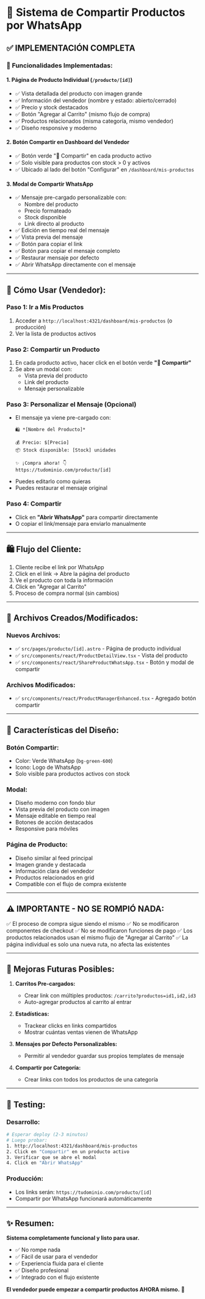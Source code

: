 # 📱 Sistema de Compartir Productos por WhatsApp

## ✅ IMPLEMENTACIÓN COMPLETA

### 🎯 Funcionalidades Implementadas:

#### 1. **Página de Producto Individual** (`/producto/[id]`)
- ✅ Vista detallada del producto con imagen grande
- ✅ Información del vendedor (nombre y estado: abierto/cerrado)
- ✅ Precio y stock destacados
- ✅ Botón "Agregar al Carrito" (mismo flujo de compra)
- ✅ Productos relacionados (misma categoría, mismo vendedor)
- ✅ Diseño responsive y moderno

#### 2. **Botón Compartir en Dashboard del Vendedor**
- ✅ Botón verde "📱 Compartir" en cada producto activo
- ✅ Solo visible para productos con stock > 0 y activos
- ✅ Ubicado al lado del botón "Configurar" en `/dashboard/mis-productos`

#### 3. **Modal de Compartir WhatsApp**
- ✅ Mensaje pre-cargado personalizable con:
  - Nombre del producto
  - Precio formateado
  - Stock disponible
  - Link directo al producto
- ✅ Edición en tiempo real del mensaje
- ✅ Vista previa del mensaje
- ✅ Botón para copiar el link
- ✅ Botón para copiar el mensaje completo
- ✅ Restaurar mensaje por defecto
- ✅ Abrir WhatsApp directamente con el mensaje

---

## 🚀 Cómo Usar (Vendedor):

### Paso 1: Ir a Mis Productos
1. Acceder a `http://localhost:4321/dashboard/mis-productos` (o producción)
2. Ver la lista de productos activos

### Paso 2: Compartir un Producto
1. En cada producto activo, hacer click en el botón verde **"📱 Compartir"**
2. Se abre un modal con:
   - Vista previa del producto
   - Link del producto
   - Mensaje personalizable

### Paso 3: Personalizar el Mensaje (Opcional)
- El mensaje ya viene pre-cargado con:
  ```
  🛍️ *[Nombre del Producto]*

  💰 Precio: $[Precio]
  📦 Stock disponible: [Stock] unidades

  ✨ ¡Compra ahora! 👇
  https://tudominio.com/producto/[id]
  ```
- Puedes editarlo como quieras
- Puedes restaurar el mensaje original

### Paso 4: Compartir
- Click en **"Abrir WhatsApp"** para compartir directamente
- O copiar el link/mensaje para enviarlo manualmente

---

## 🛍️ Flujo del Cliente:

1. Cliente recibe el link por WhatsApp
2. Click en el link → Abre la página del producto
3. Ve el producto con toda la información
4. Click en "Agregar al Carrito"
5. Proceso de compra normal (sin cambios)

---

## 📂 Archivos Creados/Modificados:

### Nuevos Archivos:
- ✅ `src/pages/producto/[id].astro` - Página de producto individual
- ✅ `src/components/react/ProductDetailView.tsx` - Vista del producto
- ✅ `src/components/react/ShareProductWhatsApp.tsx` - Botón y modal de compartir

### Archivos Modificados:
- ✅ `src/components/react/ProductManagerEnhanced.tsx` - Agregado botón compartir

---

## 🎨 Características del Diseño:

### Botón Compartir:
- Color: Verde WhatsApp (`bg-green-600`)
- Icono: Logo de WhatsApp
- Solo visible para productos activos con stock

### Modal:
- Diseño moderno con fondo blur
- Vista previa del producto con imagen
- Mensaje editable en tiempo real
- Botones de acción destacados
- Responsive para móviles

### Página de Producto:
- Diseño similar al feed principal
- Imagen grande y destacada
- Información clara del vendedor
- Productos relacionados en grid
- Compatible con el flujo de compra existente

---

## ⚠️ IMPORTANTE - NO SE ROMPIÓ NADA:

✅ El proceso de compra sigue siendo el mismo
✅ No se modificaron componentes de checkout
✅ No se modificaron funciones de pago
✅ Los productos relacionados usan el mismo flujo de "Agregar al Carrito"
✅ La página individual es solo una nueva ruta, no afecta las existentes

---

## 🔮 Mejoras Futuras Posibles:

1. **Carritos Pre-cargados:**
   - Crear link con múltiples productos: `/carrito?productos=id1,id2,id3`
   - Auto-agregar productos al carrito al entrar

2. **Estadísticas:**
   - Trackear clicks en links compartidos
   - Mostrar cuántas ventas vienen de WhatsApp

3. **Mensajes por Defecto Personalizables:**
   - Permitir al vendedor guardar sus propios templates de mensaje

4. **Compartir por Categoría:**
   - Crear links con todos los productos de una categoría

---

## 📱 Testing:

### Desarrollo:
```bash
# Esperar deploy (2-3 minutos)
# Luego probar:
1. http://localhost:4321/dashboard/mis-productos
2. Click en "Compartir" en un producto activo
3. Verificar que se abre el modal
4. Click en "Abrir WhatsApp"
```

### Producción:
- Los links serán: `https://tudominio.com/producto/[id]`
- Compartir por WhatsApp funcionará automáticamente

---

## ✨ Resumen:

**Sistema completamente funcional y listo para usar.**
- ✅ No rompe nada
- ✅ Fácil de usar para el vendedor
- ✅ Experiencia fluida para el cliente
- ✅ Diseño profesional
- ✅ Integrado con el flujo existente

**El vendedor puede empezar a compartir productos AHORA mismo.** 🚀



